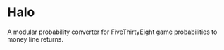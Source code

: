 # Halo
A modular probability converter for FiveThirtyEight game probabilities to money line returns.
